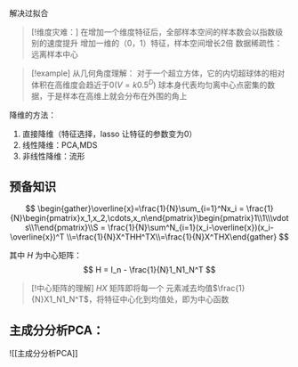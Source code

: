 解决过拟合
> [!维度灾难：]
> 在增加一个维度特征后，全部样本空间的样本数会以指数级别的速度提升
>  增加一维的（0，1）特征，样本空间增长2倍
> 数据稀疏性：远离样本中心

> [!example]
> 从几何角度理解：
> 对于一个超立方体，它的内切超球体的相对体积在高维度会趋近于0($V = k 0.5^D$)
> 球本身代表均匀离中心点密集的数据，于是样本在高维上就会分布在外围的角上

降维的方法：
1. 直接降维（特征选择，lasso 让特征的参数变为0）
2. 线性降维：PCA,MDS
3. 非线性降维：流形


## 预备知识

$$
\begin{gather}\overline{x}=\frac{1}{N}\sum_{i=1}^Nx_i = \frac{1}{N}\begin{pmatrix}x_1,x_2,\cdots,x_n\end{pmatrix}\begin{pmatrix}1\\1\\\vdots\\1\end{pmatrix}\\S = \frac{1}{N}\sum^N_{i=1}(x_i-\overline{x})(x_i-\overline{x})^T \\=\frac{1}{N}X^THH^TX\\=\frac{1}{N}X^THX\end{gather}
$$

其中 $H$ 为中心矩阵：
$$
H = I_n - \frac{1}{N}1_N1_N^T
$$

> [!中心矩阵的理解]
> $HX$ 矩阵即将每一个 元素减去均值$\frac{1}{N}X1_N1_N^T$，将特征中心化到均值处，即为中心函数

## 主成分分析PCA：

![[主成分分析PCA]]

